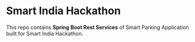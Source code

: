 # Smart India Hackathon
This repo contains **Spring Boot Rest Services**  of Smart Parking Application built for Smart India Hackathon. 
